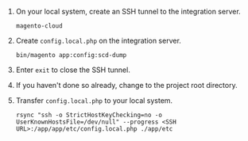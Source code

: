 <div markdown="1">

1.	On your local system, create an SSH tunnel to the integration server.

		magento-cloud
2.	Create `config.local.php` on the integration server.

		bin/magento app:config:scd-dump

	<!-- A message similar to the following displays if you have any sensitive settings configured in your system:

	<pre class="no-copy">
	The configuration file doesn't contain the sensitive data by security reason. The sensitive data can be stored in the next environment variables:
	CONFIG__DEFAULT__DEV__RESTRICT__ALLOW_IPS for dev/restrict/allow_ips</pre> -->
3.	Enter `exit` to close the SSH tunnel.
3.	If you haven't done so already, change to the project root directory.
4.	Transfer `config.local.php` to your local system.

		rsync "ssh -o StrictHostKeyChecking=no -o UserKnownHostsFile=/dev/null" --progress <SSH URL>:/app/app/etc/config.local.php ./app/etc